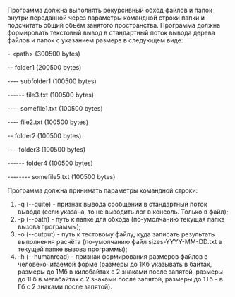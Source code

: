 Программа должна выполнять рекурсивный обход файлов и папок внутри переданной через параметры командной строки папки и подсчитать общий объём занятого пространства.
Программа должна формировать текстовый вывод в стандартный поток вывода дерева файлов и папок с указанием размерв в следующем виде:

\- \<path> (300500 bytes)

-- folder1 (200500 bytes)

---- subfolder1 (100500 bytes)

------ file3.txt (100500 bytes)

---- somefile1.txt (100500 bytes)

---- file2.txt (100500 bytes)

-- folder2 (100500 bytes)

----folder3 (100500 bytes)

------ folder4 (100500 bytes)

-------- somefile5.txt (100500 bytes)

Программа должна принимать параметры командной строки:
1) -q (--quite) - признак вывода сообщений в стандартный поток вывода (если указана, то не выводить лог в консоль. Только в файл);
2) -p (--path) - путь к папке для обхода (по-умолчанию текущая папка вызова программы);
3) -o (--output) - путь к тестовому файлу, куда записать результаты выполнения расчёта (по-умолчанию файл sizes-YYYY-MM-DD.txt в текущей папке вызова программы);
4) -h (--humanread) - признак формирования размеров файлов в человекочитаемой форме (размеры до 1Кб указывать в байтах, размеры до 1Мб в килобайтах с 2 знаками после запятой, размеры до 1Гб в мегабайтах с 2 знаками после запятой, размеры до 1Тб - в Гб с 2 знаками после запятой).
